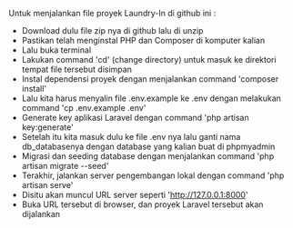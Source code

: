Untuk menjalankan file proyek Laundry-In di github ini :
- Download dulu file zip nya di github lalu di unzip
- Pastikan telah menginstal PHP dan Composer di komputer kalian
- Lalu buka terminal
- Lakukan command 'cd' (change directory) untuk masuk ke direktori tempat file tersebut disimpan
- Instal dependensi proyek dengan menjalankan command 'composer install'
- Lalu kita harus menyalin file .env.example ke .env dengan melakukan command 'cp .env.example .env'
- Generate key aplikasi Laravel dengan command 'php artisan key:generate'
- Setelah itu kita masuk dulu ke file .env nya lalu ganti nama db_databasenya dengan database yang kalian buat di phpmyadmin
- Migrasi dan seeding database dengan menjalankan command 'php artisan migrate --seed'
- Terakhir, jalankan server pengembangan lokal dengan command 'php artisan serve'
- Disitu akan muncul URL server seperti 'http://127.0.0.1:8000'
- Buka URL tersebut di browser, dan proyek Laravel tersebut akan dijalankan
